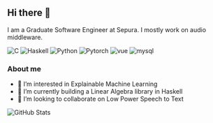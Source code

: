 ## Hi there 👋

I am a Graduate Software Engineer at Sepura. I mostly work on audio middleware.

![C](https://img.shields.io/badge/c-%2300599C.svg?style=for-the-badge&logo=c&logoColor=white)
![Haskell](https://img.shields.io/badge/Haskell-5e5086?style=for-the-badge&logo=haskell&logoColor=white)
![Python](https://img.shields.io/badge/Python-FFD43B?style=for-the-badge&logo=python&logoColor=blue)
![Pytorch](https://img.shields.io/badge/PyTorch-EE4C2C?style=for-the-badge&logo=pytorch&logoColor=white)
![vue](https://img.shields.io/badge/Vue.js-35495E?style=for-the-badge&logo=vuedotjs&logoColor=4FC08D)
![mysql](https://img.shields.io/badge/MySQL-005C84?style=for-the-badge&logo=mysql&logoColor=white)

### About me

- 🔭 I’m interested in Explainable Machine Learning
- 🌱 I’m currently building a Linear Algebra library in Haskell
- 👯 I’m looking to collaborate on Low Power Speech to Text

![GitHub Stats](https://github-readme-stats.vercel.app/api?username=Spratt93&show_icons=true&theme=radical)

